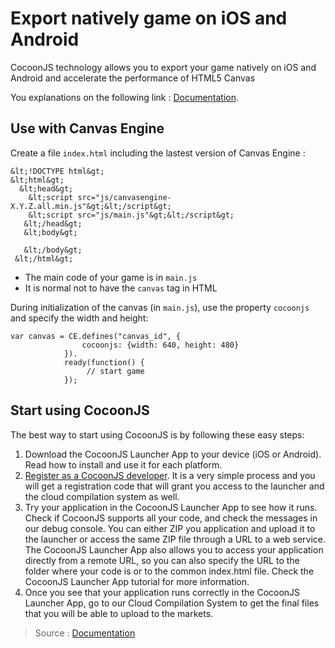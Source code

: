 # Export natively game on iOS and Android

CocoonJS technology allows you to export your game natively on iOS and Android and accelerate the performance of HTML5 Canvas

You explanations on the following link : [Documentation](http://wiki.ludei.com/).

## Use with Canvas Engine

Create a file `index.html` including the lastest version of Canvas Engine :

    &lt;!DOCTYPE html&gt;
    &lt;html&gt;
	  &lt;head&gt;
		&lt;script src="js/canvasengine-X.Y.Z.all.min.js"&gt;&lt;/script&gt;	
		&lt;script src="js/main.js"&gt;&lt;/script&gt;
	   &lt;/head&gt;
	   &lt;body&gt;
		
	   &lt;/body&gt;
     &lt;/html&gt;


* The main code of your game is in `main.js`
* It is normal not to have the `canvas` tag in HTML

During initialization of the canvas (in `main.js`), use the property `cocoonjs` and specify the width and height:

    var canvas = CE.defines("canvas_id", {
                    cocoonjs: {width: 640, height: 480}
                }).
                ready(function() {
                     // start game
                });


## Start using CocoonJS
The best way to start using CocoonJS is by following these easy steps:

1. Download the CocoonJS Launcher App to your device (iOS or Android). Read how to install and use it for each platform.
2. [Register as a CocoonJS developer](http://cocoonjsservice.ludei.com/cocoonjslaunchersvr/). It is a very simple process and you will get a registration code that will grant you access to the launcher and the cloud compilation system as well.
3. Try your application in the CocoonJS Launcher App to see how it runs. Check if CocoonJS supports all your code, and check the messages in our debug console. You can either ZIP you application and upload it to the launcher or access the same ZIP file through a URL to a web service. The CocoonJS Launcher App also allows you to access your application directly from a remote URL, so you can also specify the URL to the folder where your code is or to the common index.html file. Check the CocoonJS Launcher App tutorial for more information.
4. Once you see that your application runs correctly in the CocoonJS Launcher App, go to our Cloud Compilation System to get the final files that you will be able to upload to the markets.

> Source : [Documentation](http://wiki.ludei.com/)

